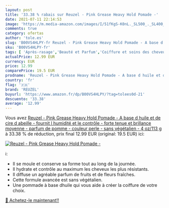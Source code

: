 ```yaml
---
layout: post
title: '33.38 % rabais sur Reuzel - Pink Grease Heavy Hold Pomade -'
date: 2021-07-11 22:14:53
image: 'https://m.media-amazon.com/images/I/51fKgS-K0nL._SL500_._SL400_.jpg'
comments: true
category: ofertas
author: 'tole.es'
slug: 'B00VS4HLPY-fr Reuzel - Pink Grease Heavy Hold Pomade - A base d huile et...'
sku: 'B00VS4HLPY-fr'
tags: [ 'Après-rasage','Beauté et Parfum','Coiffure et soins des cheveux','Hygiène et Santé','Lotions et fluides après-rasage','Outils et accessoires','Produits coiffants','Rasage et Épilation','Soins post-épilatoires et après-rasage','reuzel', ]
actualPrice: 12.99 EUR
currency: EUR
price: 12.99
comparePrice: 19.5 EUR
prodname: 'Reuzel - Pink Grease Heavy Hold Pomade - A base d huile et de cire d abeille - fournit l humidité et le contrôle - forte tenue et brillance moyenne - parfum de pomme - couleur perle - sans végétalien - 4 oz/113 g'
country: 'fr'
flag: '🇫🇷'
brand: 'REUZEL'
buyurl: 'https://www.amazon.fr/dp/B00VS4HLPY/?tag=tolees0d-21'
descuento: '33.38'
average: '12.99'
---
```


Vous avez [Reuzel - Pink Grease Heavy Hold Pomade - A base d huile et de cire d abeille - fournit l humidité et le contrôle - forte tenue et brillance moyenne - parfum de pomme - couleur perle - sans végétalien - 4 oz/113 g](https://www.amazon.fr/dp/B00VS4HLPY/?tag=tolees0d-21)  à  33.38 % de réduction, prix final  12.99 EUR (original: 19.5 EUR) ici:

[![Reuzel - Pink Grease Heavy Hold Pomade -](https://m.media-amazon.com/images/I/51fKgS-K0nL._SL500_._SL400_.jpg)](https://www.amazon.fr/dp/B00VS4HLPY/?tag=tolees0d-21)

ℹ️:

- Il se moule et conserve sa forme tout au long de la journée.
- Il hydrate et contrôle au maximum les cheveux les plus résistants.
- Il diffuse un agréable parfum de fruits et de fleurs fraîches.
- Cette formule avancée est sans végétalien.
- Une pommade à base dhuile qui vous aide à créer la coiffure de votre choix.

[🛒 Achetez-le maintenant!!](https://www.amazon.fr/dp/B00VS4HLPY/?tag=tolees0d-21)
